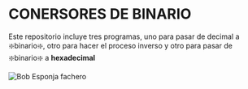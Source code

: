 # CONERSORES DE BINARIO

Este repositorio incluye tres programas, uno para pasar de decimal a :sparkle:binario:sparkle:, otro para hacer el proceso inverso y otro para pasar de :sparkle:binario:sparkle: a **hexadecimal**

![Bob Esponja fachero](https://espaciociencia.com//wp-content/uploads/2008/10/sistema-binario-600x315.jpg)